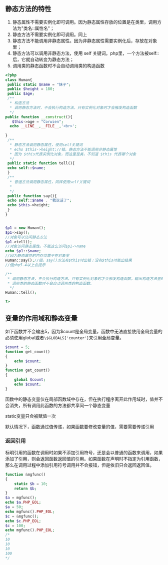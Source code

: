 ## 静态方法的特性

1. 静态属性不需要实例化即可调用。因为静态属性存放的位置是在类里，调用方法为"类名::属性名"；
2. 静态方法不需要实例化即可调用。同上 
3. 静态方法不能调用非静态属性。因为非静态属性需要实例化后，存放在对象里； 
4. 静态方法可以调用非静态方法，使用 self 关键词。php里，一个方法被self:: 后，它就自动转变为静态方法； 
5. 调用类的静态函数时不会自动调用类的构造函数

```php
<?php
class Human{
 public static $name = "妹子";
 public $height = 180;
 public $age;
 /**
  * 构造方法
  * 调用静态方法时，不会执行构造方法，只有实例化对象时才会触发构造函数
  */
public function __construct(){
   $this->age = "Corwien";
  echo __LINE__,__FILE__,'<br>'; 
    
}
 /**
  * 静态方法调用静态属性，使用self关键词
  * echo $this->height;//错。静态方法不能调用非静态属性
  * 因为 $this代表实例化对象，而这里是类，不知道 $this 代表哪个对象
  */
 public static function tell(){
 echo self::$name;
 }
 /**
  * 普通方法调用静态属性，同样使用self关键词
  *
  */
 public function say(){
 echo self::$name . "我说话了";
 echo $this->height;
 }
}


$p1 = new Human();
$p1->say(); 
//对象可以访问静态方法
$p1->tell();
//对象访问静态属性。不能这么访问$p1->name
echo $p1::$name;
//因为静态属性的内存位置不在对象里
Human::say();//错。say()方法有$this时出错；没有$this时能出结果
//但php5.4以上会提示

/** 
 * 调用静态方法，不会执行构造方法，只有实例化对象时才会触发构造函数，输出构造方法里的内容。 
 * 调用类的静态函数时不会自动调用类的构造函数。
  */ 
Human::tell();

?>
```

## 变量的作用域和静态变量

如下函数并不会输出5，因为$count是全局变量，函数中无法直接使用全局变量的必须使用global或者``\$GLOBALS['counter']``来引用全局变量。

```PHP
$count = 5;
function get_count()
{
 	echo $count;
}
function get_count()
{
    global $count;
 	echo $count;
}
```

函数中的静态变量仅在局部函数域中存在，但在执行程序离开此作用域时，值并不会消失，所有调用此函数的方法都共享同一个静态变量

static变量只会被赋值一次

默认情况下，函数通过值传递，如果函数要修改变量的值，需要需要传递引用

### 返回引用

标明引用的函数在调用时如果不添加引用符号，还是会以普通的函数来调用，如果添加了引用，则会返回函数返回值的引用。如果函数在声明时不指定为引用函数，那么在调用过程中添加引用符号调用并不会报错，但是依旧只会返回返回值。

```php
function &mgfunc()
{
	static $b = 10;
	return $b;
}
$a = mgfunc();
echo $a.PHP_EOL;
$a = 50;
echo mgfunc().PHP_EOL;
$c = &mgfunc();
echo $c.PHP_EOL;
$c = 100;
echo mgfunc().PHP_EOL;
/*
10
10
10
100
*/
```


